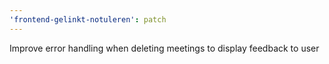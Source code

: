 ```yaml
---
'frontend-gelinkt-notuleren': patch
---
```


Improve error handling when deleting meetings to display feedback to user
